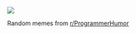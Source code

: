 ![](https://preview.redd.it/jjkrm3xplu2f1.png?width=640&crop=smart&auto=webp&s=20fe0ccd551e305b1a2f7ae75c48bf62d57aeaa0)

 Random memes from [r/ProgrammerHumor](https://www.reddit.com/r/ProgrammerHumor/)
